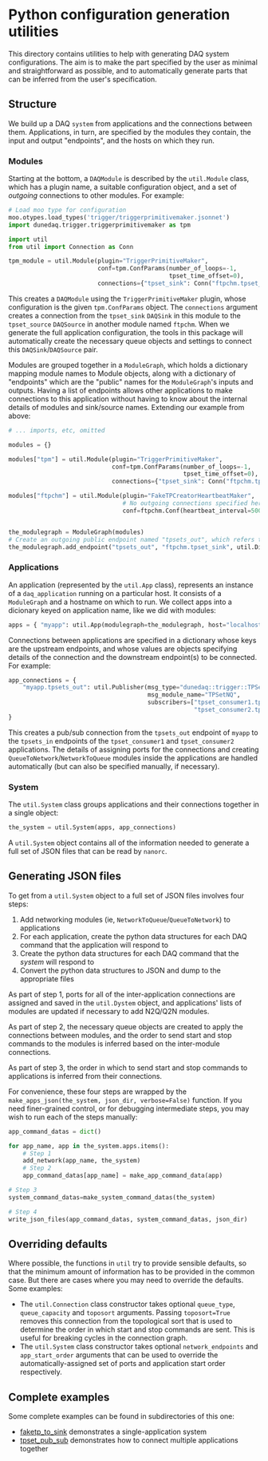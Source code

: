 # Python configuration generation utilities

This directory contains utilities to help with generating DAQ system
configurations. The aim is to make the part specified by the user as
minimal and straightforward as possible, and to automatically generate
parts that can be inferred from the user's specification.

## Structure

We build up a DAQ `system` from applications and the connections between them. Applications, in turn, are specified by the modules they contain, the input and output "endpoints", and the hosts on which they run.


### Modules

Starting at the bottom, a `DAQModule` is described by the `util.Module` class, which has a plugin name, a suitable configuration object, and a set of _outgoing_ connections to other modules. For example:

```python
# Load moo type for configuration
moo.otypes.load_types('trigger/triggerprimitivemaker.jsonnet')
import dunedaq.trigger.triggerprimitivemaker as tpm

import util
from util import Connection as Conn

tpm_module = util.Module(plugin="TriggerPrimitiveMaker",
                         conf=tpm.ConfParams(number_of_loops=-1,
                                             tpset_time_offset=0),
                         connections={"tpset_sink": Conn("ftpchm.tpset_source")})

```

This creates a `DAQModule` using the `TriggerPrimitiveMaker` plugin, whose configuration is the given `tpm.ConfParams` object. The `connections` argument creates a connection from the `tpset_sink` `DAQSink` in this module to the `tpset_source` `DAQSource` in another module named `ftpchm`. When we generate the full application configuration, the tools in this package will automatically create the necessary queue objects and settings to connect this `DAQSink`/`DAQSource` pair.

Modules are grouped together in a `ModuleGraph`, which holds a dictionary mapping module names to Module objects, along with a dictionary of "endpoints" which are the "public" names for the `ModuleGraph`'s inputs and outputs. Having a list of endpoints allows other applications to make connections to this application without having to know about the internal details of modules and sink/source names. Extending our example from above:

```python
# ... imports, etc, omitted

modules = {}

modules["tpm"] = util.Module(plugin="TriggerPrimitiveMaker",
                             conf=tpm.ConfParams(number_of_loops=-1,
                                                 tpset_time_offset=0),
                             connections={"tpset_sink": Conn("ftpchm.tpset_source")})

modules["ftpchm"] = util.Module(plugin="FakeTPCreatorHeartbeatMaker",
                                # No outgoing connections specified here
                                conf=ftpchm.Conf(heartbeat_interval=50000))


the_modulegraph = ModuleGraph(modules)
# Create an outgoing public endpoint named "tpsets_out", which refers to the "tpset_sink" DAQSink in the "ftpchm" module
the_modulegraph.add_endpoint("tpsets_out", "ftpchm.tpset_sink", util.Direction.OUT)
```

### Applications

An application (represented by the `util.App` class), represents an instance of a `daq_application` running on a particular host. It consists of a `ModuleGraph` and a hostname on which to run. We collect apps into a dicionary keyed on application name, like we did with modules:

```python
apps = { "myapp": util.App(modulegraph=the_modulegraph, host="localhost") }
```

Connections between applications are specified in a dictionary whose keys are the upstream endpoints, and whose values are objects specifying details of the connection and the downstream endpoint(s) to be connected. For example:

```python
app_connections = {
    "myapp.tpsets_out": util.Publisher(msg_type="dunedaq::trigger::TPSet",
                                       msg_module_name="TPSetNQ",
                                       subscribers=["tpset_consumer1.tpsets_in",
                                                    "tpset_consumer2.tpsets_in"])
}
```

This creates a pub/sub connection from the `tpsets_out` endpoint of `myapp` to the `tpsets_in` endpoints of the `tpset_consumer1` and `tpset_consumer2` applications. The details of assigning ports for the connections and creating `QueueToNetwork`/`NetworkToQueue` modules inside the applications are handled automatically (but can also be specified manually, if necessary).

### System

The `util.System` class groups applications and their connections together in a single object:

```python
the_system = util.System(apps, app_connections)
```

A `util.System` object contains all of the information needed to generate a full set of JSON files that can be read by `nanorc`.

## Generating JSON files

To get from a `util.System` object to a full set of JSON files involves four steps:

1. Add networking modules (ie, `NetworkToQueue`/`QueueToNetwork`) to applications
2. For each application, create the python data structures for each DAQ command that the application will respond to
3. Create the python data structures for each DAQ command that the _system_ will respond to
4. Convert the python data structures to JSON and dump to the appropriate files

As part of step 1, ports for all of the inter-application connections are assigned and saved in the `util.Dystem` object, and applications' lists of modules are updated if necessary to add N2Q/Q2N modules.

As part of step 2, the necessary queue objects are created to apply the connections between modules, and the order to send start and stop commands to the modules is inferred based on the inter-module connections.

As part of step 3, the order in which to send start and stop commands to applications is inferred from their connections.

For convenience, these four steps are wrapped by the `make_apps_json(the_system, json_dir, verbose=False)` function. If you need finer-grained control, or for debugging intermediate steps, you may wish to run each of the steps manually:

```python
app_command_datas = dict()

for app_name, app in the_system.apps.items():
    # Step 1
    add_network(app_name, the_system)
    # Step 2
    app_command_datas[app_name] = make_app_command_data(app)

# Step 3
system_command_datas=make_system_command_datas(the_system)

# Step 4
write_json_files(app_command_datas, system_command_datas, json_dir)
```

## Overriding defaults

Where possible, the functions in `util` try to provide sensible defaults, so that the minimum amount of information has to be provided in the common case. But there are cases where you may need to override the defaults. Some examples:

* The `util.Connection` class constructor takes optional `queue_type`, `queue_capacity` and `toposort` arguments. Passing `toposort=True` removes this connection from the topological sort that is used to determine the order in which start and stop commands are sent. This is useful for breaking cycles in the connection graph.
* The `util.System` class constructor takes optional `network_endpoints` and `app_start_order` arguments that can be used to override the automatically-assigned set of ports and application start order respectively.

## Complete examples

Some complete examples can be found in subdirectories of this one:

* [faketp_to_sink](faketp_to_sink/) demonstrates a single-application system
* [tpset_pub_sub](tpset_pub_sub/) demonstrates how to connect multiple applications together
